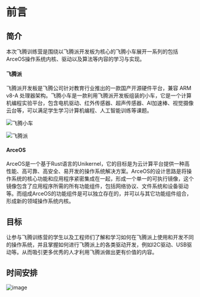 # 前言

## 简介

本次飞腾训练营是围绕以飞腾派开发板为核心的飞腾小车展开一系列的包括ArceOS操作系统内核、驱动以及算法等内容的学习与实现。

#### 飞腾派
飞腾派开发板是飞腾公司针对教育行业推出的一款国产开源硬件平台，兼容 ARM v8-A 处理器架构。飞腾小车是一款利用飞腾派开发板组装的小车，它是一个计算机编程实验平台，包含电机驱动、红外传感器、超声传感器、AI加速棒、视觉摄像云台等，可以满足学生学习计算机编程、人工智能训练等课题。

![飞腾小车](https://github.com/chenlongos/Phytium-Car/assets/83756052/1df4d532-0248-4fc8-8882-08474d3126d6)

![飞腾派](https://github.com/chenlongos/Phytium-Car/assets/83756052/096fc454-5330-4b6b-9dbb-689057aa4169)

#### ArceOS
ArceOS是一个基于Rust语言的Unikernel，它的目标是为云计算平台提供一种高性能、高可靠、高安全、易开发的操作系统解决方案。ArceOS的设计思路是将操作系统的核心功能和应用程序紧密集成在一起，形成一个单一的可执行镜像，这个镜像包含了应用程序所需的所有功能组件，包括网络协议、文件系统和设备驱动等。而组成ArceOS的功能组件是可以独立存在的，并可以与其它功能组件组合，形成新的领域操作系统内核。

## 目标

让参与飞腾训练营的学生以及工程师们了解和学习如何在飞腾派上使用和开发不同的操作系统，并且掌握如何进行飞腾派上的各类驱动开发，例如I2C驱动、USB驱动等。从而吸引更多优秀的人才利用飞腾派做出更有价值的内容。

## 时间安排

![image](https://github.com/chenlongos/Phytium-Car/assets/83756052/12537bf7-8b81-49a6-ba1e-46444675aaf7)







